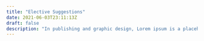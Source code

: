 ```yaml
---
title: "Elective Suggestions"
date: 2021-06-03T23:11:13Z
draft: false
description: "In publishing and graphic design, Lorem ipsum is a placeholder text commonly used to demonstrate the visual form of a document or a typeface without relying on meaningful content. Lorem ipsum may be used as a placeholder before final copy is available."
---
```

